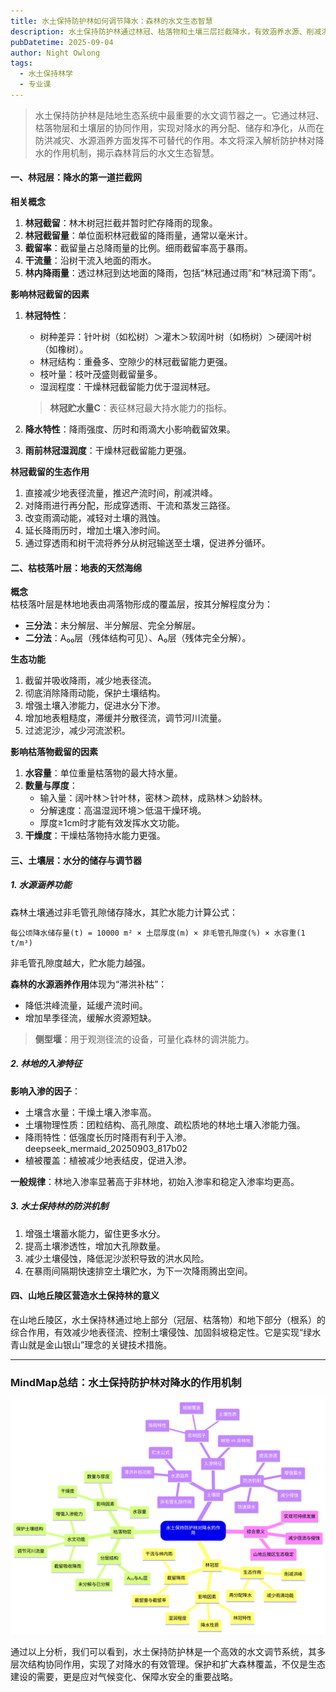 ```yaml
---
title: 水土保持防护林如何调节降水：森林的水文生态智慧
description: 水土保持防护林通过林冠、枯落物和土壤三层拦截降水，有效涵养水源、削减洪峰、控制土壤侵蚀，是重要的生态屏障。
pubDatetime: 2025-09-04
author: Night Owlong
tags:
  - 水土保持林学
  - 专业课
---
```

> 水土保持防护林是陆地生态系统中最重要的水文调节器之一。它通过林冠、枯落物层和土壤层的协同作用，实现对降水的再分配、储存和净化，从而在防洪减灾、水源涵养方面发挥不可替代的作用。本文将深入解析防护林对降水的作用机制，揭示森林背后的水文生态智慧。

#### 一、林冠层：降水的第一道拦截网

**相关概念**  
1. **林冠截留**：林木树冠拦截并暂时贮存降雨的现象。
2. **林冠截留量**：单位面积林冠截留的降雨量，通常以毫米计。  
3. **截留率**：截留量占总降雨量的比例。细雨截留率高于暴雨。  
4. **干流量**：沿树干流入地面的雨水。  
5. **林内降雨量**：透过林冠到达地面的降雨，包括“林冠通过雨”和“林冠滴下雨”。

**影响林冠截留的因素**  
1. **林冠特性**：  
   - 树种差异：针叶树（如松树）＞灌木＞软阔叶树（如杨树）＞硬阔叶树（如橡树）。  
   - 林冠结构：重叠多、空隙少的林冠截留能力更强。  
   - 枝叶量：枝叶茂盛则截留量多。  
   - 湿润程度：干燥林冠截留能力优于湿润林冠。  
   > **林冠贮水量C**：表征林冠最大持水能力的指标。

2. **降水特性**：降雨强度、历时和雨滴大小影响截留效果。  
3. **雨前林冠湿润度**：干燥林冠截留能力更强。

**林冠截留的生态作用**  
1. 直接减少地表径流量，推迟产流时间，削减洪峰。  
2. 对降雨进行再分配，形成穿透雨、干流和蒸发三路径。  
3. 改变雨滴动能，减轻对土壤的溅蚀。  
4. 延长降雨历时，增加土壤入渗时间。  
5. 通过穿透雨和树干流将养分从树冠输送至土壤，促进养分循环。

#### 二、枯枝落叶层：地表的天然海绵

**概念**  
枯枝落叶层是林地地表由凋落物形成的覆盖层，按其分解程度分为：  
- **三分法**：未分解层、半分解层、完全分解层。  
- **二分法**：A₀₀层（残体结构可见）、A₀层（残体完全分解）。

**生态功能**  
1. 截留并吸收降雨，减少地表径流。  
2. 彻底消除降雨动能，保护土壤结构。  
3. 增强土壤入渗能力，促进水分下渗。  
4. 增加地表粗糙度，滞缓并分散径流，调节河川流量。  
5. 过滤泥沙，减少河流淤积。

**影响枯落物截留的因素**  
1. **水容量**：单位重量枯落物的最大持水量。  
2. **数量与厚度**：  
   - 输入量：阔叶林＞针叶林，密林＞疏林，成熟林＞幼龄林。  
   - 分解速度：高温湿润环境＞低温干燥环境。  
   - 厚度≥1cm时才能有效发挥水文功能。  
3. **干燥度**：干燥枯落物持水能力更强。

#### 三、土壤层：水分的储存与调节器

##### 1. 水源涵养功能  
森林土壤通过非毛管孔隙储存降水，其贮水能力计算公式：  
```
每公顷降水储存量(t) = 10000 m² × 土层厚度(m) × 非毛管孔隙度(%) × 水容重(1 t/m³)
```  
非毛管孔隙度越大，贮水能力越强。

**森林的水源涵养作用**体现为“滞洪补枯”：  
- 降低洪峰流量，延缓产流时间。  
- 增加旱季径流，缓解水资源短缺。  
> **侧型堰**：用于观测径流的设备，可量化森林的调洪能力。

##### 2. 林地的入渗特征  
**影响入渗的因子**：  
- 土壤含水量：干燥土壤入渗率高。  
- 土壤物理性质：团粒结构、高孔隙度、疏松质地的林地土壤入渗能力强。  
- 降雨特性：低强度长历时降雨有利于入渗。 deepseek_mermaid_20250903_817b02 
- 植被覆盖：植被减少地表结皮，促进入渗。

**一般规律**：林地入渗率显著高于非林地，初始入渗率和稳定入渗率均更高。

##### 3. 水土保持林的防洪机制  
1. 增强土壤蓄水能力，留住更多水分。  
2. 提高土壤渗透性，增加大孔隙数量。  
3. 减少土壤侵蚀，降低泥沙淤积导致的洪水风险。  
4. 在暴雨间隔期快速排空土壤贮水，为下一次降雨腾出空间。

#### 四、山地丘陵区营造水土保持林的意义

在山地丘陵区，水土保持林通过地上部分（冠层、枯落物）和地下部分（根系）的综合作用，有效减少地表径流、控制土壤侵蚀、加固斜坡稳定性。它是实现“绿水青山就是金山银山”理念的关键技术措施。

---

### MindMap总结：水土保持防护林对降水的作用机制
![思维导图总结](../../assets/images/水土保持林学/第一章/水土保持林对降水的影响.png)

通过以上分析，我们可以看到，水土保持防护林是一个高效的水文调节系统，其多层次结构协同作用，实现了对降水的有效管理。保护和扩大森林覆盖，不仅是生态建设的需要，更是应对气候变化、保障水安全的重要战略。